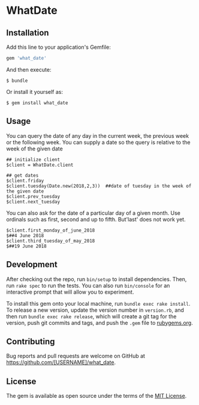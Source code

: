 # WhatDate

## Installation

Add this line to your application's Gemfile:

```ruby
gem 'what_date'
```

And then execute:

    $ bundle

Or install it yourself as:

    $ gem install what_date

## Usage
You can query the date of any day in the current week, the previous week or the following week. You can supply a date so the query is relative to the week of the given date
```
## initialize client
$client = WhatDate.client

## get dates
$client.friday
$client.tuesday(Date.new(2018,2,3))  ##date of tuesday in the week of the given date
$client.prev_tuesday
$client.next_tuesday

```
You can also ask for the date of a particular day of a given month. Use ordinals such as first, second and up to fifth. But'last' does not work yet.

```
$client.first_monday_of_june_2018
$##4 June 2018
$client.third_tuesday_of_may_2018
$##19 June 2018

```

## Development

After checking out the repo, run `bin/setup` to install dependencies. Then, run `rake spec` to run the tests. You can also run `bin/console` for an interactive prompt that will allow you to experiment.

To install this gem onto your local machine, run `bundle exec rake install`. To release a new version, update the version number in `version.rb`, and then run `bundle exec rake release`, which will create a git tag for the version, push git commits and tags, and push the `.gem` file to [rubygems.org](https://rubygems.org).

## Contributing

Bug reports and pull requests are welcome on GitHub at https://github.com/[USERNAME]/what_date.


## License

The gem is available as open source under the terms of the [MIT License](http://opensource.org/licenses/MIT).

